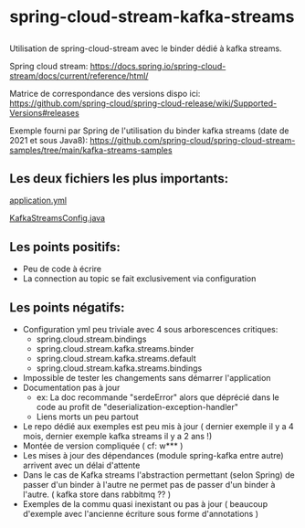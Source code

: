 # spring-cloud-stream-kafka-streams

## 

Utilisation de spring-cloud-stream avec le binder dédié à kafka streams.

Spring cloud stream: https://docs.spring.io/spring-cloud-stream/docs/current/reference/html/

Matrice de correspondance des versions dispo ici:
https://github.com/spring-cloud/spring-cloud-release/wiki/Supported-Versions#releases

Exemple fourni par Spring de l'utilisation du binder kafka streams (date de 2021 et sous Java8):
https://github.com/spring-cloud/spring-cloud-stream-samples/tree/main/kafka-streams-samples


Les deux fichiers les plus importants:
---
[application.yml](src/main/resources/application.yml)

[KafkaStreamsConfig.java](src/main/java/fr/daart/spring/cloud/stream/kafkastream/kafka/KafkaStreamsConfig.java)


Les points positifs:
---
* Peu de code à écrire
* La connection au topic se fait exclusivement via configuration

Les points négatifs:
---
* Configuration yml peu triviale avec 4 sous arborescences critiques:
    * spring.cloud.stream.bindings
    * spring.cloud.stream.kafka.streams.binder
    * spring.cloud.stream.kafka.streams.default
    * spring.cloud.stream.kafka.streams.bindings
* Impossible de tester les changements sans démarrer l'application
* Documentation pas à jour 
  * ex: La doc recommande "serdeError" alors que déprécié dans le code au profit de "deserialization-exception-handler"
  * Liens morts un peu partout
* Le repo dédié aux exemples est peu mis à jour ( dernier exemple il y a 4 mois, dernier exemple kafka streams il y a 2 ans !)
* Montée de version compliquée ( cf: w*** )
* Les mises à jour des dépendances (module spring-kafka entre autre) arrivent avec un délai d'attente
* Dans le cas de Kafka streams l'abstraction permettant (selon Spring) de passer d'un binder à l'autre ne permet pas de passer d'un binder à l'autre. ( kafka store dans rabbitmq ?? )
* Exemples de la commu quasi inexistant ou pas à jour ( beaucoup d'exemple avec l'ancienne écriture sous forme d'annotations )